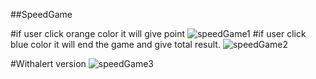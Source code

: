 ##SpeedGame



#if user click orange color it will give point
![speedGame1](https://user-images.githubusercontent.com/47625626/58149466-ba45eb00-7c6b-11e9-93a1-60cd2bc0818d.png)
#if user click blue color it will end the game and give total result.
![speedGame2](https://user-images.githubusercontent.com/47625626/58149465-ba45eb00-7c6b-11e9-8579-4c4d83879fce.png)

#Withalert version
![speedGame3](https://user-images.githubusercontent.com/47625626/58153476-c33cb980-7c77-11e9-8ca0-0ff2377e72ba.png)


